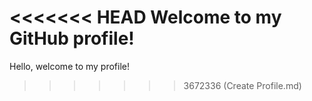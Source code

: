 <<<<<<< HEAD
Welcome to my GitHub profile!
=======
Hello, welcome to my profile!
>>>>>>> 3672336 (Create Profile.md)
